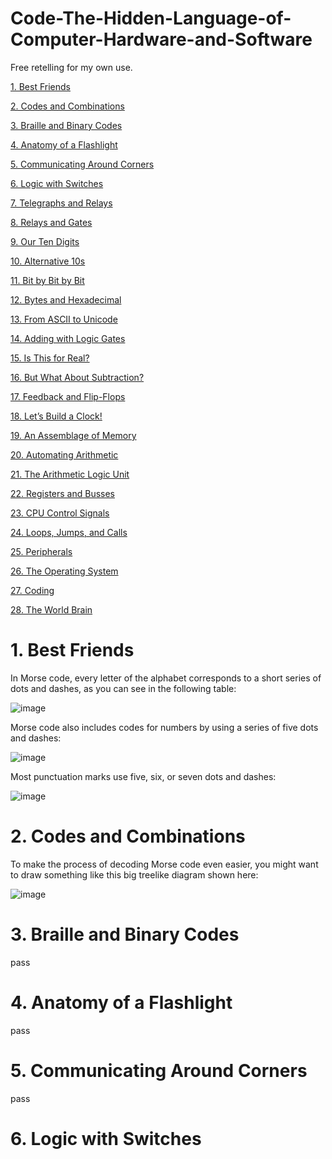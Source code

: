 # Code-The-Hidden-Language-of-Computer-Hardware-and-Software

Free retelling for my own use.

[1. Best Friends](https://github.com/NasamR/Code-The-Hidden-Language-of-Computer-Hardware-and-Software/blob/main/README.md#1-best-friends)

[2. Codes and Combinations](https://github.com/NasamR/Code-The-Hidden-Language-of-Computer-Hardware-and-Software/blob/main/README.md#2-codes-and-combinations)

[3. Braille and Binary Codes](https://github.com/NasamR/Code-The-Hidden-Language-of-Computer-Hardware-and-Software/blob/main/README.md#3-braille-and-binary-codes)

[4. Anatomy of a Flashlight](https://github.com/NasamR/Code-The-Hidden-Language-of-Computer-Hardware-and-Software/blob/main/README.md#4-anatomy-of-a-flashlight)

[5. Communicating Around Corners](https://github.com/NasamR/Code-The-Hidden-Language-of-Computer-Hardware-and-Software/blob/main/README.md#5-communicating-around-corners)

[6. Logic with Switches](https://github.com/NasamR/Code-The-Hidden-Language-of-Computer-Hardware-and-Software/blob/main/README.md#6-logic-with-switches)

[7. Telegraphs and Relays]()

[8. Relays and Gates]()

[9. Our Ten Digits]()

[10. Alternative 10s]()

[11. Bit by Bit by Bit]()

[12. Bytes and Hexadecimal]()

[13. From ASCII to Unicode]()

[14. Adding with Logic Gates]()

[15. Is This for Real?]()

[16. But What About Subtraction?]()

[17. Feedback and Flip-Flops]()

[18. Let’s Build a Clock!]()

[19. An Assemblage of Memory]()

[20. Automating Arithmetic]()

[21. The Arithmetic Logic Unit]()

[22. Registers and Busses]()

[23. CPU Control Signals]()

[24. Loops, Jumps, and Calls]()

[25. Peripherals]()

[26. The Operating System]()

[27. Coding]()

[28. The World Brain]()


# 1. Best Friends

In Morse code, every letter of the alphabet corresponds to a short series of dots and dashes, as you can see in the following table:

![image](https://github.com/NasamR/Code-The-Hidden-Language-of-Computer-Hardware-and-Software/assets/60060399/4c6ce2ed-cee1-41ac-8722-fdf7f10ee2f4)

Morse code also includes codes for numbers by using a series of five dots and dashes:

![image](https://github.com/NasamR/Code-The-Hidden-Language-of-Computer-Hardware-and-Software/assets/60060399/c154922a-a936-4706-89fe-37f4450b9cc8)

Most punctuation marks use five, six, or seven dots and dashes:

![image](https://github.com/NasamR/Code-The-Hidden-Language-of-Computer-Hardware-and-Software/assets/60060399/7d83120c-5a7e-4922-b3da-85d35300cb8f)

# 2. Codes and Combinations

To make the process of decoding Morse code even easier, you might want to draw something like this big treelike diagram shown here:

![image](https://github.com/NasamR/Code-The-Hidden-Language-of-Computer-Hardware-and-Software/assets/60060399/45936267-2d46-4fc5-8907-4728900f1ba0)

# 3. Braille and Binary Codes

pass

# 4. Anatomy of a Flashlight

pass

# 5. Communicating Around Corners

pass

# 6. Logic with Switches

